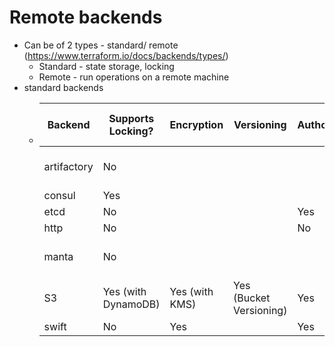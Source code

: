 # Remote backends
* Can be of 2 types - standard/ remote (https://www.terraform.io/docs/backends/types/)
  * Standard - state storage, locking
  * Remote - run operations on a remote machine
* standard backends
  * | Backend  |  Supports Locking? | Encryption  |  Versioning | Authorization | OSS (aka free)? | Need to Host? |
    |---|---|---|---|---|---|---|
    |  artifactory |  No |   |   |   | No  |  on-prem/ SaaS |
    | consul  |  Yes |   |   |   |   | Yes |
    |  etcd | No  |   |    | Yes | Yes  | Yes |
    |  http | No  |   |    | No  | Yes  | yes | 
    |  manta | No  |   |   |   | No  | SaaS (with CLI) |
    |  S3 | Yes (with DynamoDB)  | Yes (with KMS)  | Yes (Bucket Versioning)  | Yes  | No $ | No |
    |  swift | No  | Yes  |   | Yes  | Yes  | Iaas |
